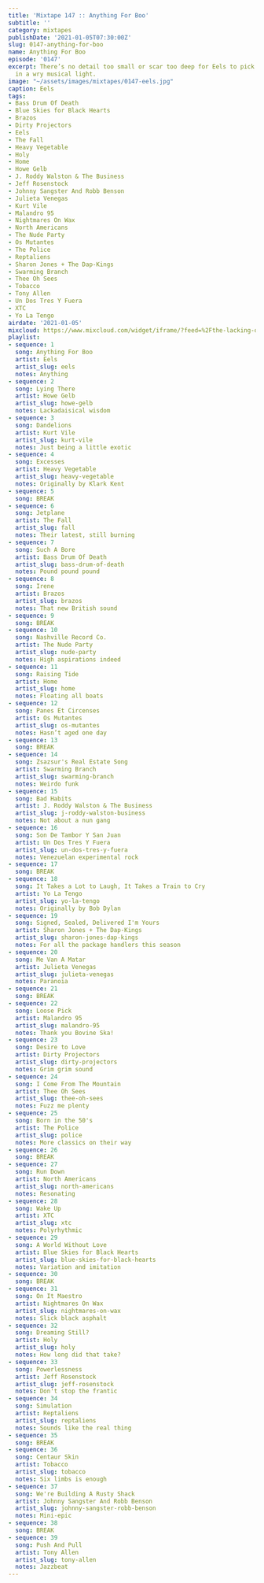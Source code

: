 ```yaml
---
title: 'Mixtape 147 :: Anything For Boo'
subtitle: ''
category: mixtapes
publishDate: '2021-01-05T07:30:00Z'
slug: 0147-anything-for-boo
name: Anything For Boo
episode: '0147'
excerpt: There’s no detail too small or scar too deep for Eels to pick up and examine
  in a wry musical light.
image: "~/assets/images/mixtapes/0147-eels.jpg"
caption: Eels
tags:
- Bass Drum Of Death
- Blue Skies for Black Hearts
- Brazos
- Dirty Projectors
- Eels
- The Fall
- Heavy Vegetable
- Holy
- Home
- Howe Gelb
- J. Roddy Walston & The Business
- Jeff Rosenstock
- Johnny Sangster And Robb Benson
- Julieta Venegas
- Kurt Vile
- Malandro 95
- Nightmares On Wax
- North Americans
- The Nude Party
- Os Mutantes
- The Police
- Reptaliens
- Sharon Jones + The Dap-Kings
- Swarming Branch
- Thee Oh Sees
- Tobacco
- Tony Allen
- Un Dos Tres Y Fuera
- XTC
- Yo La Tengo
airdate: '2021-01-05'
mixcloud: https://www.mixcloud.com/widget/iframe/?feed=%2Fthe-lacking-org%2Fldfadl-147-anything-for-boo%2F&hide_artwork=1&hide_cover=1
playlist:
- sequence: 1
  song: Anything For Boo
  artist: Eels
  artist_slug: eels
  notes: Anything
- sequence: 2
  song: Lying There
  artist: Howe Gelb
  artist_slug: howe-gelb
  notes: Lackadaisical wisdom
- sequence: 3
  song: Dandelions
  artist: Kurt Vile
  artist_slug: kurt-vile
  notes: Just being a little exotic
- sequence: 4
  song: Excesses
  artist: Heavy Vegetable
  artist_slug: heavy-vegetable
  notes: Originally by Klark Kent
- sequence: 5
  song: BREAK
- sequence: 6
  song: Jetplane
  artist: The Fall
  artist_slug: fall
  notes: Their latest, still burning
- sequence: 7
  song: Such A Bore
  artist: Bass Drum Of Death
  artist_slug: bass-drum-of-death
  notes: Pound pound pound
- sequence: 8
  song: Irene
  artist: Brazos
  artist_slug: brazos
  notes: That new British sound
- sequence: 9
  song: BREAK
- sequence: 10
  song: Nashville Record Co.
  artist: The Nude Party
  artist_slug: nude-party
  notes: High aspirations indeed
- sequence: 11
  song: Raising Tide
  artist: Home
  artist_slug: home
  notes: Floating all boats
- sequence: 12
  song: Panes Et Circenses
  artist: Os Mutantes
  artist_slug: os-mutantes
  notes: Hasn’t aged one day
- sequence: 13
  song: BREAK
- sequence: 14
  song: Zsazsur's Real Estate Song
  artist: Swarming Branch
  artist_slug: swarming-branch
  notes: Weirdo funk
- sequence: 15
  song: Bad Habits
  artist: J. Roddy Walston & The Business
  artist_slug: j-roddy-walston-business
  notes: Not about a nun gang
- sequence: 16
  song: Son De Tambor Y San Juan
  artist: Un Dos Tres Y Fuera
  artist_slug: un-dos-tres-y-fuera
  notes: Venezuelan experimental rock
- sequence: 17
  song: BREAK
- sequence: 18
  song: It Takes a Lot to Laugh, It Takes a Train to Cry
  artist: Yo La Tengo
  artist_slug: yo-la-tengo
  notes: Originally by Bob Dylan
- sequence: 19
  song: Signed, Sealed, Delivered I'm Yours
  artist: Sharon Jones + The Dap-Kings
  artist_slug: sharon-jones-dap-kings
  notes: For all the package handlers this season
- sequence: 20
  song: Me Van A Matar
  artist: Julieta Venegas
  artist_slug: julieta-venegas
  notes: Paranoia
- sequence: 21
  song: BREAK
- sequence: 22
  song: Loose Pick
  artist: Malandro 95
  artist_slug: malandro-95
  notes: Thank you Bovine Ska!
- sequence: 23
  song: Desire to Love
  artist: Dirty Projectors
  artist_slug: dirty-projectors
  notes: Grim grim sound
- sequence: 24
  song: I Come From The Mountain
  artist: Thee Oh Sees
  artist_slug: thee-oh-sees
  notes: Fuzz me plenty
- sequence: 25
  song: Born in the 50's
  artist: The Police
  artist_slug: police
  notes: More classics on their way
- sequence: 26
  song: BREAK
- sequence: 27
  song: Run Down
  artist: North Americans
  artist_slug: north-americans
  notes: Resonating
- sequence: 28
  song: Wake Up
  artist: XTC
  artist_slug: xtc
  notes: Polyrhythmic
- sequence: 29
  song: A World Without Love
  artist: Blue Skies for Black Hearts
  artist_slug: blue-skies-for-black-hearts
  notes: Variation and imitation
- sequence: 30
  song: BREAK
- sequence: 31
  song: On It Maestro
  artist: Nightmares On Wax
  artist_slug: nightmares-on-wax
  notes: Slick black asphalt
- sequence: 32
  song: Dreaming Still?
  artist: Holy
  artist_slug: holy
  notes: How long did that take?
- sequence: 33
  song: Powerlessness
  artist: Jeff Rosenstock
  artist_slug: jeff-rosenstock
  notes: Don't stop the frantic
- sequence: 34
  song: Simulation
  artist: Reptaliens
  artist_slug: reptaliens
  notes: Sounds like the real thing
- sequence: 35
  song: BREAK
- sequence: 36
  song: Centaur Skin
  artist: Tobacco
  artist_slug: tobacco
  notes: Six limbs is enough
- sequence: 37
  song: We're Building A Rusty Shack
  artist: Johnny Sangster And Robb Benson
  artist_slug: johnny-sangster-robb-benson
  notes: Mini-epic
- sequence: 38
  song: BREAK
- sequence: 39
  song: Push And Pull
  artist: Tony Allen
  artist_slug: tony-allen
  notes: Jazzbeat
---
```


